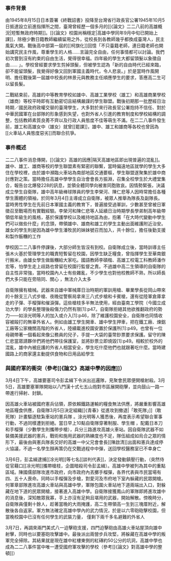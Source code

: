 

### 事件背景

由1945年8月15日日本簽署《終戰詔書》投降至台灣省行政長官公署1945年10月5日抵達設立前進指揮所之間，臺灣曾經歷一個多月的[[《論文》二二八前的高雄概況|短暫無政府時期]]。[[《論文》校園尚稱穩定|高雄中學同年9月中旬已開始上課]]，除極少數日籍教師繼續留用之外，從校長到各教師幾乎都換成臺灣人，民主風氣大開。戰後高中部第一屆的[[柯旗化]]回憶「不只臺籍老師，連日籍老師也開始講究民主作風，尊重學生的人格……言論完全自由，任何事情都可以討論。我們初次嘗到沒有約束的自由生活，覺得很幸福。四年級的學生大都留頭髮以象徵自由…… 」。學校曾經要求學生剪掉頭髮，但被學生認為「新的自由時代已經來臨，卻不能留頭髮，我覺得好像又回到軍國主義時代，令人悲哀。」於是當時作風開明、擔任戰後第一屆雄中校長的林景元與教務主任順應學生的要求，答應高二生可以留長髮。

二戰結束前，高雄的中等教育學校如雄中、高雄工業學校（雄工）和高雄商業學校（雄商）等校平時即有互動密切且結構嚴謹的學生聯盟。戰後初期那一批歷經日治時期／國民政府政權交替的臺灣學生，大多對於來行政長官公署抱持不信任、對於中華民國軍在台部隊的形象感到失望，也對外省人引進的教育制度和學校結構的調整，包括教師素質良莠不齊以及行政人員態度不佳等萌生不滿。在二二八事件發生前，雄工和高雄女中（雄女）就曾[[罷課]]，雄中、雄工和雄商等各校也曾因為[[火車站人員態度惡劣]]而聯合抗爭。

### 事件概述
二二八事件消息傳開，[[《論文》高雄的因應|隔天高雄地區即出現普遍的混亂]]。雄中、雄工、雄商等校的學生聯盟素有緊密的聯繫，當時偏遠地區就學的學生大多住在學校裡，由於雄中瀕臨火車站為南部地區交通要樞，學生聯盟遂聚集於雄中商討應對之策。當時擔任高雄中學學生自治會會長方振淵，召集全校學生於大禮堂集合，報告台北爆發228的訊息，並領全體同學向被害同胞致哀。因情勢緊張，決議成立學生自衛隊，雄中高年級棒球隊員的學生李榮河、陳仁悲等人因時常擔任各種學生團體的領袖，於同年3月4日主導成立自衛隊，被眾人推舉為隊長及副隊長。當時男性學生在先前日本軍國主義的教育下，普遍接受過軍訓，少數甚至曾被日軍徵召至戰場而有實戰經驗。李榮河和陳仁悲等人延續日治時期學長學弟制高年級帶領低年級生的風格，基於保護學校以及維持地區為由，抱著「在大時代變動中學生們可以做些什麼」的念頭，帶領雄中、雄商和雄工的學生主動出面維護附近治安。雄女的學生則是因為雄中學生潘牧民的妹妹號召而加入，共十餘位，擔任後勤支援和製作飯糰的工作

學校因二二八事件停課後，大部分師生皆沒有到校。自衛隊成立後，當時訓導主任張木火基於管理學生的職責短暫留在校園，因學生缺乏糧食，曾指揮學生至華南銀行搬米，由雄女學生做飯糰給大家吃。國語教師李碩楷、高雄工校電工科教師潘作宏等，怕學生走上歧路也曾留在校園行監督之責。不過雄中高二生領導的自衛隊的自主性非常強，當時校園內人士有些雜亂，不少學生也對他校教師不熟，所以師長們大多只能在旁陪同、關心 ，無法介入太多

自衛隊擁有槍械。武器來自雄中軍械庫日治時期的軍訓用槍、畢業學長從岡山帶來的十餘支三八式步槍、夜晚從警察局拿來三八式步槍和卡賓槍，還有從陸軍倉庫拿走的子彈、手榴彈和催淚彈。這些槍枝多半無法使用，經由臺南工學院（今國立成功大學）的學長整理後殺傷力仍然有限[1]:p47。自衛隊拒絕其他欲推翻政府的勢力——如涂光明等人的加入或介入[1]:p46，除了維護校園安全，自衛隊也同情收容被毆打的無辜外省人。例如由雄工學生開車、雄中學生押車，把在鐵工廠、煉鋁工廠等公家機關高階的外省人，陸續載進校園安置於保護所[1]:p49。也曾有一位母親帶著一個看起來像公務員的兒子，手提一大袋的臺幣鈔票要求保護。留守的陳仁悲當眾請夥伴們將他們帶往保護室，並將鈔票立即燒毀[1]:p49。相較於校外的混亂，雄中內被庇護的外省人相當安全，學生吃什麼他們也就跟著吃什麼。當時建國路上的商家還主動提供食物和日用品給學生

### 與國府軍的衝突（參考[[《論文》高雄中學的因應]]）
3月4日下午，高雄要塞司令彭孟緝下令派出巡邏隊，見聚會民眾便開槍射殺。3月5日，高雄要塞軍隊開始以八門漢十式七五山炮對市區展開砲擊，並向鼓山一路一帶進行掃射、封鎖。

因高雄火車站被國府憲兵佔領，原依賴鐵路運輸的糧食無法供應，將嚴重影響高雄地區糧食供應，自衛隊3月5日決定組織[[《青春》從進攻到撤退|「敢死隊」]]（敢死隊）計畫驅逐駐紮車站的憲兵隊 。涂光明等人獲悉後，再度表示希望聯合軍事行動，不過同樣遭到拒絕。當日早上10點自衛隊穿著制服、學生帽 ，配戴日本刀和手榴彈（少數學生則攜帶步槍），兵分三路進攻高雄火車站。因自衛隊武器不如裝備美援武器的憲兵，戰術和施用武器的熟練度也不足，隊伍組成如烏合之眾的情形下，最後由與憲兵隊長交好的高雄一中父兄會會長[[陳啟清]]出面和憲兵達成停火協議，不過一名學生顏再策仍在交戰過程中中彈，送回學校醫務室已不幸身亡

3月6日，彭孟緝逮捕[[凃光明]]等七名[[談判代表]]，決定發動鎮壓行動，（突然侍從官藉口[[凃光明]]攜帶槍枝，企圖暗殺司令彭孟緝）。高雄中學被列為其中的重點區域。陳國儒部隊攻進市政府，向市政府內丟擲手榴彈，各界代表與市民當場有四、五十人喪命。同時以手榴彈及步槍，對愛河及市府地下室內躲藏的民眾開槍。何軍章部隊進攻高雄火車站與高雄中學，軍隊包圍火車站地下道兩端出入口，對躲藏在地下道的民眾開槍，接著進入高雄中學。自衛隊接獲鳳山的軍隊即將進攻雄中的消息後，深知敵眾我寡，手上亦沒有足夠且堪用的武器，開始解散。傍晚時分，自衛隊員僅剩十餘人，趁著當晚的大雨掩護，高二生帶領高一生到三塊厝附近，解散後各自返家。軍方無法確定高雄中學內的武力情況，於是以六零砲砲擊校園，但當晚校園中已沒有任何學生的武裝力量， 僅剩下兩千多名避難的外省人

3月7日，再調來兩門美式八一迫擊砲支援，四門迫擊砲由高雄火車站屋頂向雄中射擊，同時也以要塞砲攻擊雄中。最後派出兩營步兵攻堅，將躲藏在高雄中學的叛軍完全掃除。其結果就是現在雄中紅樓東側的紅磚約50公分的坑洞，高雄中學也成為二二八事件當中唯一遭受國府軍攻擊的學校（參考[[《論文》對高雄中學的整頓]]）

